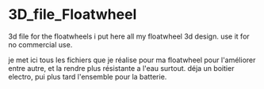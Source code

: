 # 3D_file_Floatwheel
3d file for the floatwheels
i put here all my floatwheel 3d design. use it for no commercial use.

je met ici tous les fichiers que je réalise pour ma floatwheel pour l'améliorer entre autre, et la rendre plus résistante a l'eau surtout.
déja un boitier electro, pui plus tard l'ensemble pour la batterie.
